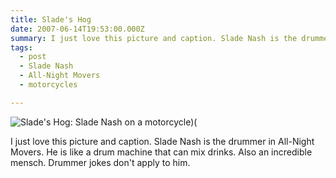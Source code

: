 ```yaml
---
title: Slade's Hog
date: 2007-06-14T19:53:00.000Z
summary: I just love this picture and caption. Slade Nash is the drummer in All-Night Movers. He is like a drum machine that can mix drinks. Also an incredible mensch. Drummer jokes don't apply to him.
tags:
  - post 
  - Slade Nash
  - All-Night Movers
  - motorcycles

---
```


![Slade's Hog: Slade Nash on a motorcycle)(](/static/img/slades-hog-2007.jpg "Slade's Hog")

I just love this picture and caption. Slade Nash is the drummer in All-Night Movers. He is like a drum machine that can mix drinks. Also an incredible mensch. Drummer jokes don't apply to him.